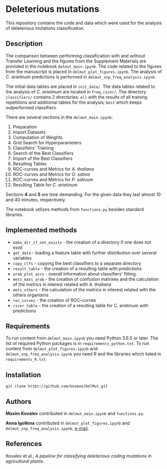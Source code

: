 # Deleterious mutations

This repository contains the code and data which were used for the analysis of deleterious mutations classification.

## Description

The comparison between performing classification with and without Transfer Learning and the figures from the Supplement Materials are provided in the notebook `delmut_main.ipynb`. The code related to the figures from the manuscript is placed in `delmut_plot_figures.ipynb`. The analysis of *C. arietinum* predictions is performed in `delmut_snp_freq_analysis.ipynb`.

The initial data tables are placed in `init_data/`. The data tables related to the analysis of *C. arietinum* are located in `freq_cicer/`. The directory `classifiers/` contains 2 directories: `all` with the results of all training repetitions and additional tables for the analysis; `best` which keeps outperformed classifiers.

There are several sections in the `delmut_main.ipynb`:

1. Preparation
2. Import Datasets
3. Computation of Weights
4. Grid Search for Hyperparameters
5. Classifiers' Training
6. Search of the Best Classifiers
7. Import of the Best Classifiers
8. Resulting Tables
9. ROC-curves and Metrics for *A. thaliana*
10. ROC-curves and Metrics for *O. sativa*
11. ROC-curves and Metrics for *P. sativum*
12. Resulting Table for *C. arietinum*

Sections **4** and **5** are time demanding. For the given data they last almost 10 and 40 minutes, respectively.

The notebook utilizes methods from `functions.py` besides standard libraries.

## Implemented methods

* `make_dir_if_not_exists` - the creation of a directory if one does not exist
* `get_data` - loading a feature table with further distribution over several variables
* `copy_clfs` - copying the best classifiers to a separate directory
* `result_table` - the creation of a resulting table with predictions
* `arab_plot_accs` - overall information about classifiers' fitting. 
* `mets_mats_arab` - the creation of confusion matrixes and the calculation of the metrics in interest related with *A. thaliana*
* `mets_others` - the calculation of the metrics in interest related with the others organisms
* `roc_curves` - the creation of ROC-curves
* `cicer_table` - the creation of a resulting table for C. arietinum with predictions

## Requirements

To run content from `delmut_main.ipynb` you need Python 3.6.5 or later. The list of required Python packages is in `requirements_python.txt`. To run content from `delmut_plot_figures.ipynb` and `delmut_snp_freq_analysis.ipynb` you need R and the libraries which listed in `requirements_R.txt`.

## Installation

```
git clone https://github.com/kovmax/DelMut.git
```

## Authors

**Maxim Kovalev**  contributed in `delmut_main.ipynb` and `functions.py`.

**Anna Igolkina** contributed in `delmut_plot_figures.ipynb` and `delmut_snp_freq_analysis.ipynb`, [e-mail](mailto:igolkinaanna11@gmail.com).


## References

Kovalev et al., *A pipeline for classifying deleterious coding mutations in agricultural plants*.
